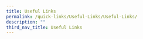 ```yaml
---
title: Useful Links
permalink: /quick-links/Useful-Links/Useful-Links/
description: ""
third_nav_title: Useful Links
---
```

